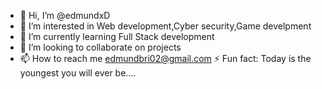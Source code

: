 - 👋 Hi, I’m @edmundxD
- 👀 I’m interested in Web development,Cyber security,Game develpment
- 🌱 I’m currently learning Full Stack development
- 💞️ I’m looking to collaborate on projects
- 📫 How to reach me edmundbri02@gmail.com
  ⚡ Fun fact: Today is the youngest you will ever be....

<!---
edmundxD/edmundxD is a ✨ special ✨ repository because its `README.md` (this file) appears on your GitHub profile.
You can click the Preview link to take a look at your changes.
--->
